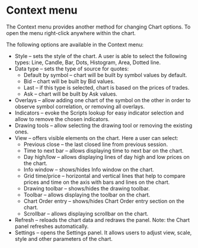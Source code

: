 # Context menu

The Context menu provides another method for changing Chart options. To open the menu right-click anywhere within the chart.

The following options are available in the Context menu:

* Style – sets the style of the chart. A user is able to select the following types: Line, Candle, Bar, Dots, Histogram, Area, Dotted line.
* Data type – sets the type of source for quotes:
  * Default by symbol – chart will be built by symbol values by default.
  * Bid – chart will be built by Bid values.
  * Last – if this type is selected, chart is based on the prices of trades.
  * Ask – chart will be built by Ask values.
* Overlays – allow adding one chart of the symbol on the other in order to observe symbol correlation, or removing all overlays.
* Indicators – evoke the Scripts lookup for easy indicator selection and allow to remove the chosen indicators.
* Drawing tools – allow selecting the drawing tool or removing the existing ones.
* View – offers visible elements on the chart. Here a user can select:
  * Previous close – the last closed line from previous session.
  * Time to next bar – allows displaying time to next bar on the chart.
  * Day high/low – allows displaying lines of day high and low prices on the chart.
  * Info window – shows/hides Info window on the chart.
  * Grid time/price – horizontal and vertical lines that help to compare prices and time on the axis with bars and lines on the chart.
  * Drawing toolbar – shows/hides the drawing toolbar.
  * Toolbar – allows displaying the toolbar on the chart.
  * Chart Order entry – shows/hides Chart Order entry section on the chart.
  * Scrollbar – allows displaying scrollbar on the chart.
* Refresh – reloads the chart data and redraws the panel. Note: the Chart panel refreshes automatically.
* Settings – opens the Settings panel. It allows users to adjust view, scale, style and other parameters of the chart.

